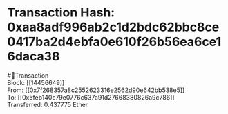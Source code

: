 
Transaction Hash: 0xaa8adf996ab2c1d2bdc62bbc8ce0417ba2d4ebfa0e610f26b56ea6ce16daca38
====================================================================================
  
#💸Transaction  
Block: [[14456649]]  
From: [[0x7f268357a8c2552623316e2562d90e642bb538e5]]  
To: [[0x5feb140c79e0776c637a91d27668380826a9c786]]  
Transferred: 0.437775 Ether